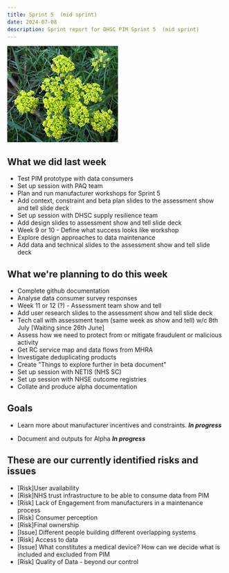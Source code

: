 ```yaml
---
title: Sprint 5  (mid sprint)
date: 2024-07-08
description: Sprint report for DHSC PIM Sprint 5  (mid sprint)
---
```


![Wild Fennel](wildFennel.jpg)

What we did last week
---------------------

- Test PIM prototype with data consumers
- Set up session with PAQ team
- Plan and run manufacturer workshops for Sprint 5
- Add context, constraint and beta plan slides to the assessment show and tell slide deck
- Set up session with DHSC supply resilience team
- Add design slides to assessment show and tell slide deck
- Week 9 or 10 - Define what success looks like workshop
- Explore design approaches to data maintenance
- Add data and technical slides to the assessment show and tell slide deck

What we're planning to do this week
-----------------------------------

- Complete github documentation
- Analyse data consumer survey responses
- Week 11 or 12 (?) - Assessment team show and tell
- Add user research slides to the assessment show and tell slide deck
- Tech call with assessment team (same week as show and tell) w/c 8th July [Waiting since 26th June]
- Assess how we need to protect from or mitigate fraudulent or malicious activity
- Get RC service map and data flows from MHRA
- Investigate deduplicating products
- Create "Things to explore further in beta document"
- Set up session with NETIS (NHS SC)
- Set up session with NHSE outcome registries
- Collate and produce alpha documentation

Goals
-----

- Learn more about manufacturer incentives and constraints.
  <span class="badge bg-info">_**In progress**_</span>

- Document and outputs for Alpha
  <span class="badge bg-info">_**In progress**_</span>

These are our currently identified risks and issues
---------------------------------------------------

- [Risk]User availability
- [Risk]NHS trust infrastructure to be able to consume data from PIM
- [Risk] Lack of Engagement from manufacturers in a maintenance process
- [Risk] Consumer perception
- [Risk]Final ownership
- [Issue] Different people building different overlapping systems
- [Risk] Access to data
- [Issue] What constitutes a medical device? How can we decide what is included and excluded from PIM
- [Risk] Quality of Data - beyond our control
